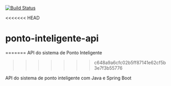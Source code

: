 [![Build Status](https://travis-ci.org/marcosmilitao/ponto-inteligente-api.svg?branch=master)](https://travis-ci.org/marcosmilitao/ponto-inteligente-api)

<<<<<<< HEAD
# ponto-inteligente-api
=======
API do sistema de Ponto Inteligente 
>>>>>>> c648a9a6cfc02b5ff87141e62cf5b3e7f3b55776

API do sistema de ponto inteligente com Java e Spring Boot
